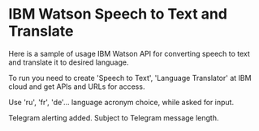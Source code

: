 # IBM Watson Speech to Text and Translate
Here is a sample of usage IBM Watson API for converting speech to text and translate it to desired language.

To run you need to create 'Speech to Text', 'Language Translator' at IBM cloud and get APIs and URLs for access.

Use 'ru', 'fr', 'de'... language acronym choice, while asked for input.

Telegram alerting added. Subject to Telegram message length.